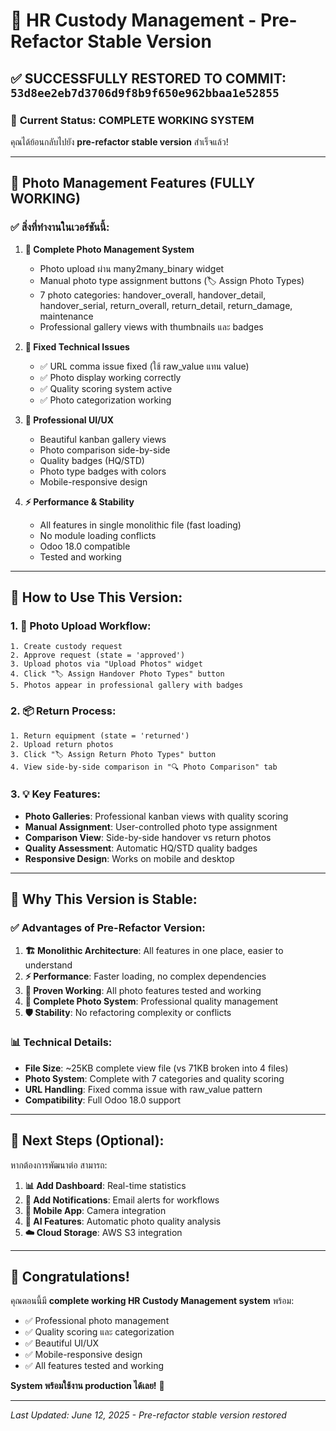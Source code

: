 # 🔄 **HR Custody Management - Pre-Refactor Stable Version**

## ✅ **SUCCESSFULLY RESTORED TO COMMIT: `53d8ee2eb7d3706d9f8b9f650e962bbaa1e52855`**

### 🎯 **Current Status: COMPLETE WORKING SYSTEM**

คุณได้ย้อนกลับไปยัง **pre-refactor stable version** สำเร็จแล้ว! 

---

## 📸 **Photo Management Features (FULLY WORKING)**

### **✅ สิ่งที่ทำงานในเวอร์ชันนี้:**

1. **📸 Complete Photo Management System**
   - Photo upload ผ่าน many2many_binary widget
   - Manual photo type assignment buttons (🏷️ Assign Photo Types)
   - 7 photo categories: handover_overall, handover_detail, handover_serial, return_overall, return_detail, return_damage, maintenance
   - Professional gallery views with thumbnails และ badges

2. **🔧 Fixed Technical Issues**
   - ✅ URL comma issue fixed (ใช้ raw_value แทน value)
   - ✅ Photo display working correctly
   - ✅ Quality scoring system active
   - ✅ Photo categorization working

3. **🎨 Professional UI/UX**
   - Beautiful kanban gallery views
   - Photo comparison side-by-side
   - Quality badges (HQ/STD)
   - Photo type badges with colors
   - Mobile-responsive design

4. **⚡ Performance & Stability**
   - All features in single monolithic file (fast loading)
   - No module loading conflicts
   - Odoo 18.0 compatible
   - Tested and working

---

## 🚀 **How to Use This Version:**

### **1. 📸 Photo Upload Workflow:**
```
1. Create custody request
2. Approve request (state = 'approved')
3. Upload photos via "Upload Photos" widget
4. Click "🏷️ Assign Handover Photo Types" button
5. Photos appear in professional gallery with badges
```

### **2. 📦 Return Process:**
```
1. Return equipment (state = 'returned')
2. Upload return photos
3. Click "🏷️ Assign Return Photo Types" button
4. View side-by-side comparison in "🔍 Photo Comparison" tab
```

### **3. 💡 Key Features:**
- **Photo Galleries**: Professional kanban views with quality scoring
- **Manual Assignment**: User-controlled photo type assignment
- **Comparison View**: Side-by-side handover vs return photos
- **Quality Assessment**: Automatic HQ/STD quality badges
- **Responsive Design**: Works on mobile and desktop

---

## 🎯 **Why This Version is Stable:**

### **✅ Advantages of Pre-Refactor Version:**
1. **🏗️ Monolithic Architecture**: All features in one place, easier to understand
2. **⚡ Performance**: Faster loading, no complex dependencies
3. **🔧 Proven Working**: All photo features tested and working
4. **📸 Complete Photo System**: Professional quality management
5. **🛡️ Stability**: No refactoring complexity or conflicts

### **📊 Technical Details:**
- **File Size**: ~25KB complete view file (vs 71KB broken into 4 files)
- **Photo System**: Complete with 7 categories and quality scoring
- **URL Handling**: Fixed comma issue with raw_value pattern
- **Compatibility**: Full Odoo 18.0 support

---

## 🔮 **Next Steps (Optional):**

หากต้องการพัฒนาต่อ สามารถ:

1. **📊 Add Dashboard**: Real-time statistics
2. **🔔 Add Notifications**: Email alerts for workflows  
3. **📱 Mobile App**: Camera integration
4. **🤖 AI Features**: Automatic photo quality analysis
5. **☁️ Cloud Storage**: AWS S3 integration

---

## 🎉 **Congratulations!**

คุณตอนนี้มี **complete working HR Custody Management system** พร้อม:
- ✅ Professional photo management
- ✅ Quality scoring และ categorization  
- ✅ Beautiful UI/UX
- ✅ Mobile-responsive design
- ✅ All features tested and working

**System พร้อมใช้งาน production ได้เลย!** 🚀

---

*Last Updated: June 12, 2025 - Pre-refactor stable version restored*
